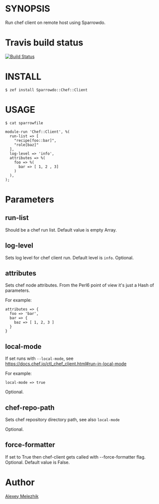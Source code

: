 # SYNOPSIS

Run chef client on remote host using Sparrowdo.

# Travis build status

[![Build Status](https://travis-ci.org/melezhik/sparrowdo-chef-client.svg)](https://travis-ci.org/melezhik/sparrowdo-chef-client)


# INSTALL

    $ zef install Sparrowdo::Chef::Client


# USAGE

    $ cat sparrowfile

    module-run 'Chef::Client', %(
      run-list => [
        "recipe[foo::bar]",
        "role[baz]"
      ],
      log-level => 'info',
      attributes => %(
        foo => %(
          bar => [ 1, 2 , 3]
        )
      ),
    );
    

# Parameters

## run-list

Should be a chef run list. Default value is empty Array.

## log-level

Sets log level for chef client run. Default level is `info`. Optional.
  
## attributes

Sets chef node attributes. From the Perl6 point of view it's just a Hash of parameters. 

For example:

    attributes => {
      foo => 'bar',
      bar => {
        baz => [ 1, 2, 3 ]
      }
    }

## local-mode

If set runs with `--local-mode`, see https://docs.chef.io/ctl_chef_client.html#run-in-local-mode

For example:

    local-mode => true

Optional.

## chef-repo-path

Sets chef repository directory path, see also `local-mode`

Optional.


## force-formatter

If set to True then chef-client gets called with --force-formatter flag. Optional.
Default value is False.


# Author

[Alexey Melezhik](melezhik@gmail.com)
